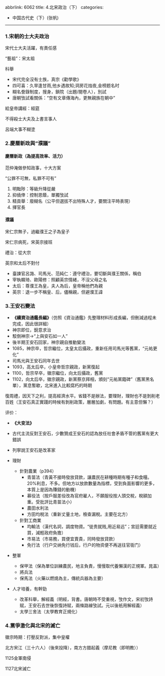abbrlink: 6062
title: 4.北宋政治（下）
categories:
  - 中国古代史（下）(张帆)
---
### 1.宋朝的士大夫政治

宋代士大夫活躍，有責任感

“藝祖”：宋太祖

科舉

* 宋代完全沒有士族，真宗《勸學歌》
* 四可喜：久旱逢甘雨,他乡遇故知;洞房花烛夜,金榜题名时
* 糊名誊錄制度，搜身，鎖院（出題/閱卷人），別試
* 唐朝攷試看關係：“空有文章傳海內，更無親族在朝中”

給皇帝講經：經筵

不得殺士大夫及上書言事人

呂端大事不糊塗

### 2.慶曆新政與“濮議”

#### 慶曆新政（為提高效率、活力）

范仲淹做參知政事，十大方案

“公罪不可無，私罪不可有”

1. 明黜陟：等級升降從嚴
2. 抑僥倖：控制恩蔭，單獨攷試
3. 精貢舉：廢糊名（公平但選拔不出特殊人才，要關注平時表現）
4. 擇官長

#### 濮議

宋仁宗無子，過繼濮王之子為皇子

宋仁宗病死，宋英宗接班

禮治：從大宗

英宗和太后不對付

* 臺諫官呂誨、司馬光、范純仁：遵守禮治，要切斷與濮王關係，稱伯
* 宰執韓琦、歐陽修：照顧英宗情緒，不沒父母之名
* 太后：尊濮王為皇，夫人為后，皇帝稱他們為親
* 英宗：退一步不稱皇、后，儘稱親，但避濮王諱

### 3.王安石變法


* **《續資治通鑑長編》**（仿照《資治通鑑》先整理材料形成長編，但刪減過程未完成，因此很詳細）
* 神宗即位，銳意求治
* 駁倒神宗->“上與安石如一人”
* 後半期王安石回家，神宗親自推動變法
* 1085，神宗卒，哲宗繼位，太皇太后攝政，重新任用司馬光等舊黨，“元祐更化”
* 司馬光與王安石同年去世
* 1093，高太后卒，小皇帝哲宗親政，新黨復起
* 1100，哲宗早卒，徽宗繼位，向太后攝政，舊黨
* 1102，向太后卒，徽宗親政，新黨蔡京拜相，頒刻“元祐黨籍碑”（舊黨黑名單），黨息暫歇，北宋進入比較腐朽的時期

復周禮，因天下之利，提高經濟水平。省錢不是辦法，要理財，理財也不是剝削老百姓（王安石真正實踐的時候有剝削政策，層層加劇，有問題。有主意但懶？）

评价：

* **《大变法》**
* 古代主流反對王安石，少數贊成王安石的認為放任社會矛盾不管的舊黨有更大錯誤
* 列寧說王安石是改革家

* 理財
  * 針對農業（p394）
    * 青苗法（青黃不接時發放貸款，讓農民在耕種時期有種子和食糧。20%利息，不多。但地方以放款數量為指標，受到負面影響的更多，本質上是因為賺錢的動機）
    * 募役法（按戶服差役改為官府雇人，不願服役按人頭交稅，稅額加重。受批評比青苗法小）
    * 農田水利法
    * 方田均稅法（重新丈量土地，檢查漏稅。主要在北方）
  * 針對工商業
    * 均輸法（漢代名詞，調度物資。“徙贵就贱,用近易远”；宮廷需要就近買，減輕政府負擔）
    * 市易法（市易務，買便宜賣貴，同時發放貸款）
    * 免行法（行户交纳免行钱后，行户的物资便不再送往官衙门）
* 整軍
    * 保甲法（保為單位訓練農民，地主負責，慢慢取代養懶漢的正規軍。晁盖）
    * 將兵法
    * 保馬法（火藥以燃燒為主，傳統兵器為主要）
* 人才培養，有幹勁
    * 改革科舉，解經義（明經，背書。唐朝時不受重視，攷作文，宋初攷詩赋，王安石去世後恢復詩赋，兩條路線攷試。元以後衹用解經義）
    * 太學三舍法（太學教育正規化）

### 4.黨爭激化與北宋的滅亡

徽宗時期：打壓反對派，集中皇權

北方宋江（三十六人）（後來投降），南方方腊起義（摩尼教（即明教））

1125金軍南侵

1127北宋滅亡